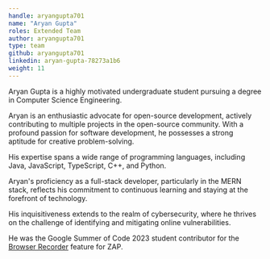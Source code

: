 ```yaml
---
handle: aryangupta701
name: "Aryan Gupta"
roles: Extended Team
author: aryangupta701
type: team
github: aryangupta701
linkedin: aryan-gupta-78273a1b6
weight: 11
---
```

Aryan Gupta is a highly motivated undergraduate student pursuing a degree in Computer Science Engineering.

Aryan is an enthusiastic advocate for open-source development, actively contributing to multiple projects in the open-source community. With a profound passion for software development, he possesses a strong aptitude for creative problem-solving. 

His expertise spans a wide range of programming languages, including Java, JavaScript, TypeScript, C++, and Python.

Aryan's proficiency as a full-stack developer, particularly in the MERN stack, reflects his commitment to continuous learning and staying at the forefront of technology.

His inquisitiveness extends to the realm of cybersecurity, where he thrives on the challenge of identifying and mitigating online vulnerabilities.

He was the Google Summer of Code 2023 student contributor for the [Browser Recorder](/blog/2023-09-11-browser-recorder/) feature for ZAP. 

